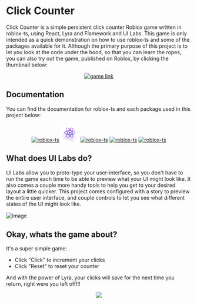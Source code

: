 # Click Counter
Click Counter is a simple persistent click counter Roblox game written in roblox-ts, using React, Lyra and Flamework and UI Labs. This game is only intended as a quick demonstration on how to use roblox-ts and some of the packages available for it. Although the primary purpose of this project is to let you look at the code under the hood, so that you can learn the ropes, you can also try out the game, published on Roblox, by clicking the thumbnail below:

<p align="center"><a href="https://www.roblox.com/games/123641591059722/Click-Counter"><img width="162" height="187" alt="game link" src="https://github.com/user-attachments/assets/b26e2bdf-5da8-41fd-9d0e-317a5c8f5f39" /></a></p>

## Documentation
You can find the documentation for roblox-ts and each package used in this project below:
<p align="center"><a href="https://roblox-ts.com/"><img height="50" width="50" src="https://roblox-ts.com/img/roblox-ts.svg" alt="roblox-ts" /></a> <a href="https://github.com/littensy/rbxts-react?tab=readme-ov-file#readme"><img height="50" width="50" src="https://github.com/littensy/rbxts-react/raw/main/assets/logo.png?raw=true" alt="roblox-ts" /></a> <a href="https://paradoxum-games.github.io/lyra/"><img height="50" width="50" src="https://avatars.githubusercontent.com/u/59722009?s=48&v=4" alt="roblox-ts" /></a> <a href="https://flamework.fireboltofdeath.dev/"><img height="50" width="50" src="https://flamework.fireboltofdeath.dev/img/logo.png" alt="roblox-ts" /></a>  <a href="https://ui-labs.luau.page/"><img height="50" width="50" src="https://ui-labs.luau.page/home/pluginlogo.png" alt="roblox-ts" /></a></p>

## What does UI Labs do?
UI Labs allow you to proto-type your user-interface, so you don't have to run the game each time to be able to preview what your UI might look like.
It also comes a couple more handy tools to help you get to your desired layout a little quicker. This project comes configured with a story to preview the entire user interface, and couple controls to let you see what different states of the UI might look like.

<img align="center" width="1232" height="784" alt="image" src="https://github.com/user-attachments/assets/b7a8251a-c403-4d90-bc94-ed7130240d52" />

## Okay, whats the game about?
It's a super simple game:
- Click "Click" to increment your clicks
- Click "Reset" to reset your counter

And with the power of Lyra, your clicks will save for the next time you return, right were you left off!!!

<p align="center">
  <img src="https://github.com/user-attachments/assets/fe5ee2c4-e59d-402a-9134-2157e5f60739" />
</p>

